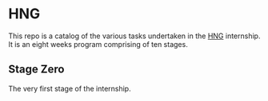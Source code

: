 # HNG

This repo is a catalog of the various tasks undertaken in the [HNG](https://hng.tech/internship) internship. It is an eight weeks program comprising of ten stages.

## Stage Zero

The very first stage of the internship.
